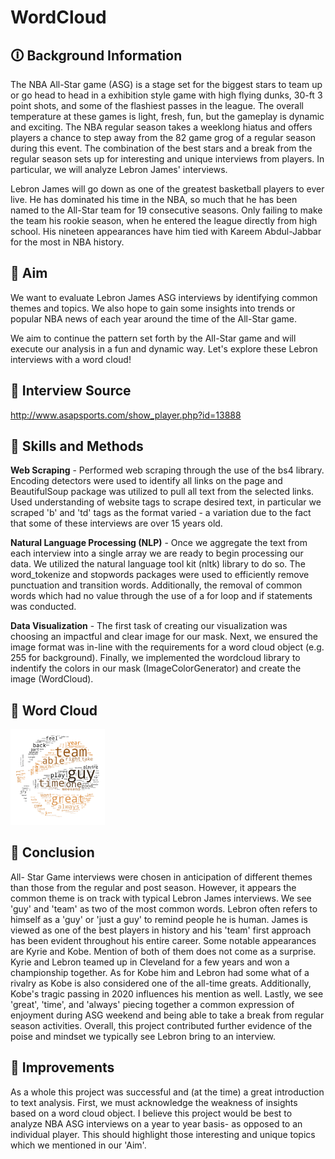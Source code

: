 # WordCloud
## 🛈 Background Information
The NBA All-Star game (ASG) is a stage set for the biggest stars to team up or go head to head in a exhibition style game with high flying dunks, 30-ft 3 point shots, and some of the flashiest passes in the league. The overall temperature at these games is light, fresh, fun, but the gameplay is dynamic and exciting. The NBA regular season takes a weeklong hiatus and offers players a chance to step away from the 82 game grog of a regular season during this event. The combination of the best stars and a break from the regular season sets up for interesting and unique interviews from players. In particular, we will analyze Lebron James' interviews.

Lebron James will go down as one of the greatest basketball players to ever live. He has dominated his time in the NBA, so much that he has been named to the All-Star team for 19 consecutive seasons. Only failing to make the team his rookie season, when he entered the league directly from high school. His nineteen appearances have him tied with Kareem Abdul-Jabbar for the most in NBA history. 

## 🎯 Aim
We want to evaluate Lebron James ASG interviews by identifying common themes and topics. We also hope to gain some insights into trends or popular NBA news of each year around the time of the All-Star game.

We aim to continue the pattern set forth by the All-Star game and will execute our analysis in a fun and dynamic way. Let's explore these Lebron interviews with a word cloud!

## :mag_right: Interview Source
http://www.asapsports.com/show_player.php?id=13888

## :triangular_ruler: Skills and Methods
**Web Scraping** - Performed web scraping through the use of the bs4 library. Encoding detectors were used to identify all links on the page and BeautifulSoup package was utilized to pull all text from the selected links. Used understanding of website tags to scrape desired text, in particular we scraped 'b' and 'td' tags as the format varied - a variation due to the fact that some of these interviews are over 15 years old.      

**Natural Language Processing (NLP)** - Once we aggregate the text from each interview into a single array we are ready to begin processing our data. We utilized the natural language tool kit (nltk) library to do so. The word_tokenize and stopwords packages were used to efficiently remove punctuation and transition words. Additionally, the removal of common words which had no value through the use of a for loop and if statements was conducted.   

**Data Visualization** - The first task of creating our visualization was choosing an impactful and clear image for our mask. Next, we ensured the image format was in-line with the requirements for a word cloud object (e.g. 255 for background). Finally, we implemented the wordcloud library to indentify the colors in our mask (ImageColorGenerator) and create the image (WordCloud).

## :basketball: Word Cloud

<img src="Bball_wordcloud.png" width="30%"> 

## :closed_book: Conclusion
All- Star Game interviews were chosen in anticipation of different themes than those from the regular and post season. However, it appears the common theme is on track with typical Lebron James interviews. We see 'guy' and 'team' as two of the most common words. Lebron often refers to himself as a 'guy' or 'just a guy' to remind people he is human. James is viewed as one of the best players in history and his 'team' first approach has been evident throughout his entire career. Some notable appearances are Kyrie and Kobe. Mention of both of them does not come as a surprise. Kyrie and Lebron teamed up in Cleveland for a few years and won a championship together. As for Kobe him and Lebron had some what of a rivalry as Kobe is also considered one of the all-time greats. Additionally, Kobe's tragic passing in 2020 influences his mention as well. Lastly, we see 'great', 'time', and 'always' piecing together a common expression of enjoyment during ASG weekend and being able to take a break from regular season activities. Overall, this project contributed further evidence of the poise and mindset we typically see Lebron bring to an interview.

## :construction: Improvements
As a whole this project was successful and (at the time) a great introduction to text analysis. First, we must acknowledge the weakness of insights based on a word cloud object. I believe this project would be best to analyze NBA ASG interviews on a year to year basis- as opposed to an individual player. This should highlight those interesting and unique topics which we mentioned in our 'Aim'.
